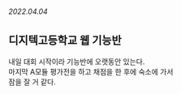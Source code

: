 ###### 2022.04.04

## 디지텍고등학교 웹 기능반
내일 대회 시작이라 기능반에 오랫동안 있는다.      
마지막 A모듈 평가전을 하고 채점을 한 후에 숙소에 가서      
잠을 잘 거 같다.
